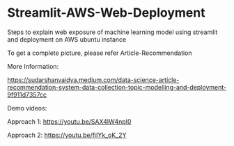 # Streamlit-AWS-Web-Deployment

Steps to explain web exposure of machine learning model using streamlit and deployment on AWS ubuntu instance

To get a complete picture, please refer Article-Recommendation


More Information: 

https://sudarshanvaidya.medium.com/data-science-article-recommendation-system-data-collection-topic-modelling-and-deployment-9f911d7357cc



Demo videos:

Approach 1: https://youtu.be/SAX4IW4npI0

Approach 2: https://youtu.be/fiIYk_oK_2Y


